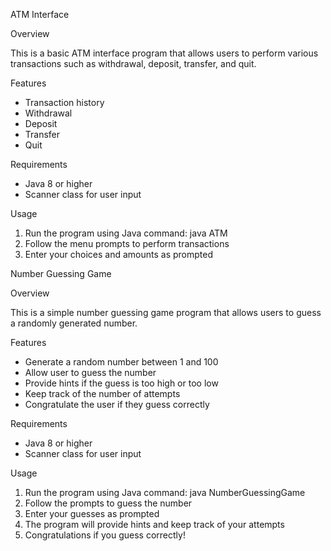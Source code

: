 ATM Interface

Overview

This is a basic ATM interface program that allows users to perform various transactions such as withdrawal, deposit, transfer, and quit.

Features

- Transaction history
- Withdrawal
- Deposit
- Transfer
- Quit

Requirements

- Java 8 or higher
- Scanner class for user input

Usage

1. Run the program using Java command: java ATM
2. Follow the menu prompts to perform transactions
3. Enter your choices and amounts as prompted

Number Guessing Game

Overview

This is a simple number guessing game program that allows users to guess a randomly generated number.

Features

- Generate a random number between 1 and 100
- Allow user to guess the number
- Provide hints if the guess is too high or too low
- Keep track of the number of attempts
- Congratulate the user if they guess correctly

Requirements

- Java 8 or higher
- Scanner class for user input

Usage

1. Run the program using Java command: java NumberGuessingGame
2. Follow the prompts to guess the number
3. Enter your guesses as prompted
4. The program will provide hints and keep track of your attempts
5. Congratulations if you guess correctly!

